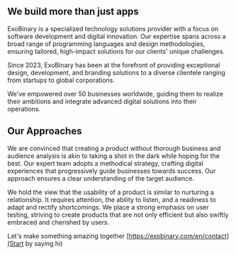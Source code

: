## We build more than just apps
ExoBinary is a specialized technology solutions provider with a focus on software development and digital innovation. Our expertise spans across a broad range of programming languages and design methodologies, ensuring tailored, high-impact solutions for our clients' unique challenges.

Since 2023, ExoBinary has been at the forefront of providing exceptional design, development, and branding solutions to a diverse clientele ranging from startups to global corporations.

We've empowered over 50 businesses worldwide, guiding them to realize their ambitions and integrate advanced digital solutions into their operations.

## Our Approaches
We are convinced that creating a product without thorough business and audience analysis is akin to taking a shot in the dark while hoping for the best. Our expert team adopts a methodical strategy, crafting digital experiences that progressively guide businesses towards success. Our approach ensures a clear understanding of the target audience.

We hold the view that the usability of a product is similar to nurturing a relationship. It requires attention, the ability to listen, and a readiness to adapt and rectify shortcomings. We place a strong emphasis on user testing, striving to create products that are not only efficient but also swiftly embraced and cherished by users.

Let's make something amazing together [https://exobinary.com/en/contact](Start by saying hi)
